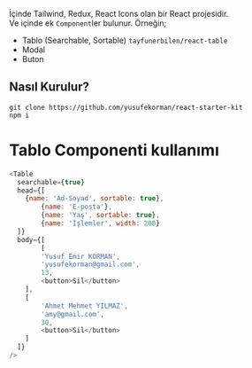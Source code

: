 İçinde Tailwind, Redux, React Icons olan bir React projesidir.  
Ve içinde ek `Component`ler bulunur. Örneğin;

- Tablo (Searchable, Sortable) `tayfunerbilen/react-table`
- Modal
- Buton

## Nasıl Kurulur?

```
git clone https://github.com/yusufekorman/react-starter-kit
npm i
```

# Tablo Componenti kullanımı

```javascript
<Table
  searchable={true}
  head={[
  	{name: 'Ad-Soyad', sortable: true},
    	{name: 'E-posta'},
    	{name: 'Yaş', sortable: true},
    	{name: 'İşlemler', width: 200}
  ]}
  body={[
    	[
		'Yusuf Emir KORMAN',
		'yusufekorman@gmail.com',
		13,
		<button>Sil</button>
	],
	[
		'Ahmet Mehmet YILMAZ',
		'amy@gmail.com',
		30,
		<button>Sil</button>
	]
  ]}
/>
```
